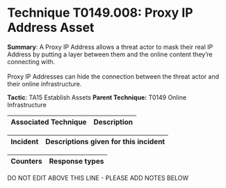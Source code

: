 # Technique T0149.008: Proxy IP Address Asset

**Summary**: A Proxy IP Address allows a threat actor to mask their real IP Address by putting a layer between them and the online content they’re connecting with. <br><br>Proxy IP Addresses can hide the connection between the threat actor and their online infrastructure.

**Tactic**: TA15 Establish Assets **Parent Technique:** T0149 Online Infrastructure


| Associated Technique | Description |
| --------- | ------------------------- |



| Incident | Descriptions given for this incident |
| -------- | -------------------- |



| Counters | Response types |
| -------- | -------------- |


DO NOT EDIT ABOVE THIS LINE - PLEASE ADD NOTES BELOW